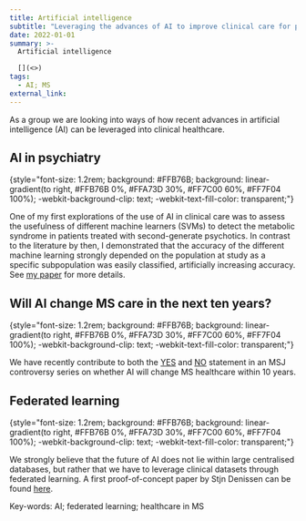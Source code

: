 ```yaml
---
title: Artificial intelligence
subtitle: "Leveraging the advances of AI to improve clinical care for people with MS "
date: 2022-01-01
summary: >-
  Artificial intelligence

  [](<>)
tags:
  - AI; MS
external_link: 
---
```

As a group we are looking into ways of how recent advances in artificial intelligence (AI) can be leveraged into clinical healthcare. 

## AI in psychiatry
{style="font-size: 1.2rem; background: #FFB76B; background: linear-gradient(to right, #FFB76B 0%, #FFA73D 30%, #FF7C00 60%, #FF7F04 100%); -webkit-background-clip: text; -webkit-text-fill-color: transparent;"}

One of my first explorations of the use of AI in clinical care was to assess the usefulness of different machine learners (SVMs) to detect the metabolic syndrome in patients treated with second-generate psychotics. In contrast to the literature by then, I demonstrated that the accuracy of the different machine learning strongly depended on the population at study as a specific subpopulation was easily classified, artificially increasing accuracy. See [my paper](../../publication/pmid-26528652) for more details. 

## Will AI change MS care in the next ten years?
{style="font-size: 1.2rem; background: #FFB76B; background: linear-gradient(to right, #FFB76B 0%, #FFA73D 30%, #FF7C00 60%, #FF7F04 100%); -webkit-background-clip: text; -webkit-text-fill-color: transparent;"}

We have recently contribute to both the [YES](https://journals.sagepub.com/doi/10.1177/13524585221130421) and [NO](https://journals.sagepub.com/doi/10.1177/13524585221125376?url_ver=Z39.88-2003&rfr_id=ori:rid:crossref.org&rfr_dat=cr_pub%20%200pubmed) statement in an MSJ controversy series on whether AI will change MS healthcare within 10 years. 

## Federated learning
{style="font-size: 1.2rem; background: #FFB76B; background: linear-gradient(to right, #FFB76B 0%, #FFA73D 30%, #FF7C00 60%, #FF7F04 100%); -webkit-background-clip: text; -webkit-text-fill-color: transparent;"}

We strongly believe that the future of AI does not lie within large centralised databases, but rather that we have to leverage clinical datasets through federated learning. A first proof-of-concept paper by Stjn Denissen can be found [here](https://www.medrxiv.org/content/10.1101/2023.04.22.23288741v1). 

Key-words: AI; federated learning; healthcare in MS